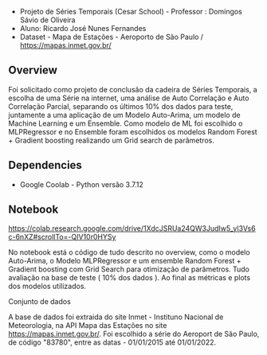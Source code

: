 * Projeto de Séries Temporais (Cesar School) - Professor : Domingos Sávio de Oliveira
* Aluno: Ricardo José Nunes Fernandes
* Dataset - Mapa de Estações - Aeroporto de São Paulo / https://mapas.inmet.gov.br/

## Overview

Foi solicitado como projeto de conclusão da cadeira de Séries Temporais, a escolha de uma Série na internet, uma análise de Auto Correlação e Auto Correlação Parcial, separando os últimos 10% dos dados para teste, juntamente a uma aplicação de um Modelo Auto-Arima, um modelo de Machine Learning e um Ensemble. Como modelo de ML foi escolhido o MLPRegressor e no Ensemble foram escolhidos os modelos Random Forest + Gradient boosting realizando um Grid search de parâmetros.

## Dependencies

* Google Coolab - Python versão 3.7.12

## Notebook

https://colab.research.google.com/drive/1XdcJSRUa24QW3JudIw5_yl3Vs6c-6nXZ#scrollTo=-QIV10r0HYSy

No notebook está o código de tudo descrito no overview, como o modelo Auto-Arima, o Modelo MLPRegressor e um ensemble Random Forest + Gradient boosting com Grid Search para otimização de parâmetros. Tudo avaliação na base de teste ( 10% dos dados ). Ao final as métricas e plots dos modelos utilizados.

Conjunto de dados

A base de dados foi extraida do site Inmet - Instituno Nacional de Meteorologia, na API Mapa das Estações no site https://mapas.inmet.gov.br/. Foi escolhido a série do Aeroport de São Paulo, de código "83780", entre as datas - 01/01/2015 até 01/01/2022.
